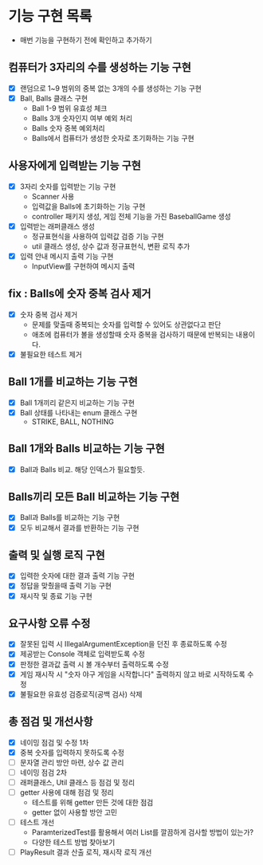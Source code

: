 # 기능 구현 목록

- 매번 기능을 구현하기 전에 확인하고 추가하기

## 컴퓨터가 3자리의 수를 생성하는 기능 구현

- [x] 랜덤으로 1~9 범위의 중복 없는 3개의 수를 생성하는 기능 구현
- [x] Ball, Balls 클래스 구현
    - Ball 1-9 범위 유효성 체크
    - Balls 3개 숫자인지 여부 예외 처리
    - Balls 숫자 중복 예외처리
    - Balls에서 컴퓨터가 생성한 숫자로 초기화하는 기능 구현

## 사용자에게 입력받는 기능 구현

- [x] 3자리 숫자를 입력받는 기능 구현
    - Scanner 사용
    - 입력값을 Balls에 초기화하는 기능 구현
    - controller 패키지 생성, 게임 전체 기능을 가진 BaseballGame 생성
- [x] 입력받는 래퍼클래스 생성
    - 정규표현식을 사용하여 입력값 검증 기능 구현
    - util 클래스 생성, 상수 값과 정규표현식, 변환 로직 추가
- [x] 입력 안내 메시지 출력 기능 구현
    - InputView를 구현하여 메시지 출력

## fix : Balls에 숫자 중복 검사 제거

- [x] 숫자 중복 검사 제거
    - 문제를 맞출때 중복되는 숫자를 입력할 수 있어도 상관없다고 판단
    - 애초에 컴퓨터가 볼을 생성할때 숫자 중복을 검사하기 때문에 반복되는 내용이다.
- [x] 불필요한 테스트 제거

## Ball 1개를 비교하는 기능 구현

- [x] Ball 1개끼리 같은지 비교하는 기능 구현
- [x] Ball 상태를 나타내는 enum 클래스 구현
    - STRIKE, BALL, NOTHING

## Ball 1개와 Balls 비교하는 기능 구현

- [x] Ball과 Balls 비교. 해당 인덱스가 필요할듯.

## Balls끼리 모든 Ball 비교하는 기능 구현

- [x] Ball과 Balls를 비교하는 기능 구현
- [x] 모두 비교해서 결과를 반환하는 기능 구현

## 출력 및 실행 로직 구현

- [x] 입력한 숫자에 대한 결과 출력 기능 구현
- [x] 정답을 맞췄을때 출력 기능 구현
- [x] 재시작 및 종료 기능 구현

## 요구사항 오류 수정

- [x] 잘못된 입력 시 IllegalArgumentException을 던진 후 종료하도록 수정
- [x] 제공받는 Console 객체로 입력받도록 수정
- [x] 판정한 결과값 출력 시 볼 개수부터 출력하도록 수정
- [x] 게임 재시작 시 "숫자 야구 게임을 시작합니다" 출력하지 않고 바로 시작하도록 수정
- [x] 불필요한 유효성 검증로직(공백 검사) 삭제

## 총 점검 및 개선사항

- [x] 네이밍 점검 및 수정 1차
- [x] 중복 숫자를 입력하지 못하도록 수정
- [ ] 문자열 관리 방안 마련, 상수 값 관리
- [ ] 네이밍 점검 2차
- [ ] 래퍼클래스, Util 클래스 등 점검 및 정리
- [ ] getter 사용에 대해 점검 및 정리
    - 테스트를 위해 getter 만든 것에 대한 점검
    - getter 없이 사용할 방안 고민
- [ ] 테스트 개선
    - ParamterizedTest를 활용해서 여러 List를 깔끔하게 검사할 방법이 있는가?
    - 다양한 테스트 방법 찾아보기
- [ ] PlayResult 결과 산출 로직, 재시작 로직 개선